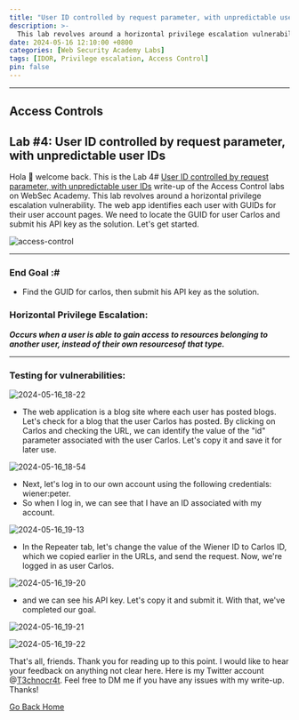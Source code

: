```yaml
---
title: "User ID controlled by request parameter, with unpredictable user IDs"
description: >-
  This lab revolves around a horizontal privilege escalation vulnerability. The web app identifies each user with GUIDs for their user account pages. We need to locate the GUID for user Carlos and submit his API key as the solution.
date: 2024-05-16 12:10:00 +0800
categories: [Web Security Academy Labs]
tags: [IDOR, Privilege escalation, Access Control]
pin: false
---
```




***
## Access Controls
## Lab #4: User ID controlled by request parameter, with unpredictable user IDs

Hola 👋 welcome back. This is the Lab 4# [User ID controlled by request parameter, with unpredictable user IDs](https://portswigger.net/web-security/learning-paths/server-side-vulnerabilities-apprentice/access-control-apprentice/access-control/lab-user-id-controlled-by-request-parameter-with-unpredictable-user-ids#) write-up of the Access Control labs on WebSec Academy. This lab revolves around a horizontal privilege escalation vulnerability. The web app identifies each user with GUIDs for their user account pages. We need to locate the GUID for user Carlos and submit his API key as the solution. Let's get started.

![access-control](https://github.com/T3chnocr4t/T3chnocr4t.github.io/assets/115868619/233707e5-1d04-409f-b413-33766ae43a5b)

***
### End Goal :#
- Find the GUID for carlos, then submit his API key as the solution.

### Horizontal Privilege Escalation:
**_Occurs when a user is able to gain access to resources belonging to another user, instead of their own resourcesof that type._**

***
### Testing for vulnerabilities:

![2024-05-16_18-22](https://github.com/T3chnocr4t/T3chnocr4t.github.io/assets/115868619/973d78cf-2005-4464-8f1f-338f4c00de18)

- The web application is a blog site where each user has posted blogs. Let's check for a blog that the user Carlos has posted. By clicking on Carlos and checking the URL, we can identify the value of the "id" parameter associated with the user Carlos. Let's copy it and save it for later use.

![2024-05-16_18-54](https://github.com/T3chnocr4t/T3chnocr4t.github.io/assets/115868619/22c196c9-7089-4bba-9702-6895cab6d192)

- Next, let's log in to our own account using the following credentials: wiener:peter.
- So when I log in, we can see that I have an ID associated with my account.

![2024-05-16_19-13](https://github.com/T3chnocr4t/T3chnocr4t.github.io/assets/115868619/bd97f90e-0423-4650-a740-2cd6f3d49a2c)

- In the Repeater tab, let's change the value of the Wiener ID to Carlos ID, which we copied earlier in the URLs, and send the request. Now, we're logged in as user Carlos.
 
![2024-05-16_19-20](https://github.com/T3chnocr4t/T3chnocr4t.github.io/assets/115868619/f9b5d888-b136-4595-8100-ac210bdd2823)

-   and we can see his API key. Let's copy it and submit it. With that, we've completed our goal.

![2024-05-16_19-21](https://github.com/T3chnocr4t/T3chnocr4t.github.io/assets/115868619/5cf4b7b7-9267-487e-9cd7-c51842cf8aba)

![2024-05-16_19-22](https://github.com/T3chnocr4t/T3chnocr4t.github.io/assets/115868619/1f9d95b4-c91b-43a5-970e-2000c0c85967)


That's all, friends. Thank you for reading up to this point. I would like to hear your feedback on anything not clear here. Here is my Twitter account @[T3chnocr4t](https://twitter.com/T3chnocr4t). Feel free to DM me if you have any issues with my write-up. Thanks!

[Go Back Home](https://t3chnocr4t.github.io/)